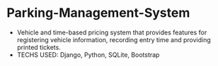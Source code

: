 # Parking-Management-System
- Vehicle and time-based pricing system that provides features for registering vehicle information, recording entry time and providing printed tickets.
- TECHS USED: Django, Python, SQLite, Bootstrap
